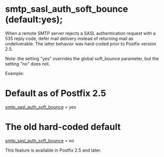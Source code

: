# smtp_sasl_auth_soft_bounce (default:yes); 

 When a remote SMTP server rejects a SASL authentication request
with a 535 reply code, defer mail delivery instead of returning
mail as undeliverable. The latter behavior was hard-coded prior to
Postfix version 2.5. 

 Note: the setting "yes" overrides the global soft_bounce
parameter, but the setting "no" does not. 

 Example: 


# Default as of Postfix 2.5
<a href="postconf.5.html#smtp_sasl_auth_soft_bounce">smtp_sasl_auth_soft_bounce</a> = yes
# The old hard-coded default
<a href="postconf.5.html#smtp_sasl_auth_soft_bounce">smtp_sasl_auth_soft_bounce</a> = no


 This feature is available in Postfix 2.5 and later. 


